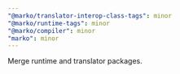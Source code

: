 ```yaml
---
"@marko/translator-interop-class-tags": minor
"@marko/runtime-tags": minor
"@marko/compiler": minor
"marko": minor
---
```


Merge runtime and translator packages.
